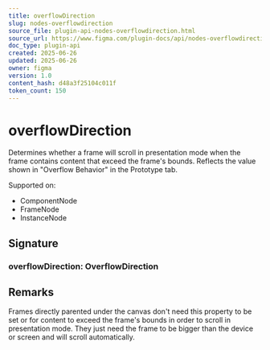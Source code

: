 ```yaml
---
title: overflowDirection
slug: nodes-overflowdirection
source_file: plugin-api-nodes-overflowdirection.html
source_url: https://www.figma.com/plugin-docs/api/nodes-overflowdirection/
doc_type: plugin-api
created: 2025-06-26
updated: 2025-06-26
owner: figma
version: 1.0
content_hash: d48a3f25104c011f
token_count: 150
---
```

# overflowDirection

Determines whether a frame will scroll in presentation mode when the frame contains content that exceed the frame's bounds. Reflects the value shown in "Overflow Behavior" in the Prototype tab.

 Supported on:

- ComponentNode
- FrameNode
- InstanceNode

## Signature

### overflowDirection: OverflowDirection

## Remarks

Frames directly parented under the canvas don't need this property to be set or for content to exceed the frame's bounds in order to scroll in presentation mode. They just need the frame to be bigger than the device or screen and will scroll automatically.
